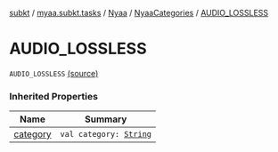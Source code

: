 [subkt](../../../index.md) / [myaa.subkt.tasks](../../index.md) / [Nyaa](../index.md) / [NyaaCategories](index.md) / [AUDIO_LOSSLESS](./-a-u-d-i-o_-l-o-s-s-l-e-s-s.md)

# AUDIO_LOSSLESS

`AUDIO_LOSSLESS` [(source)](https://github.com/Myaamori/SubKt/blob/master/src/main/kotlin/myaa/subkt/tasks/tasks.kt#L763)

### Inherited Properties

| Name | Summary |
|---|---|
| [category](category.md) | `val category: `[`String`](https://kotlinlang.org/api/latest/jvm/stdlib/kotlin/-string/index.html) |
